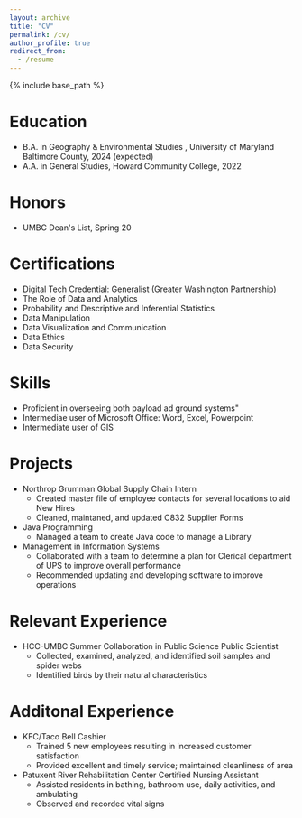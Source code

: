 ```yaml
---
layout: archive
title: "CV"
permalink: /cv/
author_profile: true
redirect_from:
  - /resume
---
```


{% include base_path %}

Education
======
* B.A. in Geography & Environmental Studies , University of Maryland Baltimore County, 2024 (expected)
* A.A. in General Studies, Howard Community College, 2022

Honors
======
* UMBC Dean's List, Spring 20

Certifications
======
* Digital Tech Credential: Generalist (Greater Washington Partnership)
* The Role of Data and Analytics
* Probability and Descriptive and Inferential Statistics
* Data Manipulation
* Data Visualization and Communication
* Data Ethics
* Data Security

Skills
======
* Proficient in overseeing both payload ad ground systems"
* Intermediae user of Microsoft Office: Word, Excel, Powerpoint
* Intermediate user of GIS

Projects
======
* Northrop Grumman
Global Supply Chain Intern
  * Created master file of employee contacts for several locations to aid New Hires
  * Cleaned, maintaned, and updated C832 Supplier Forms
* Java Programming
  * Managed a team to create Java code to manage a Library
* Management in Information Systems
  * Collaborated with a team to determine a plan for Clerical department of UPS to improve overall performance
  * Recommended updating and developing software to improve operations 

Relevant Experience
======
* HCC-UMBC Summer Collaboration in Public Science
Public Scientist
  * Collected, examined, analyzed, and identified soil samples and spider webs
  * Identified birds by their natural characteristics
 
Additonal Experience
======
* KFC/Taco Bell
Cashier
  * Trained 5 new employees resulting in increased customer satisfaction
  * Provided excellent and timely service; maintained cleanliness of area
* Patuxent River Rehabilitation Center
Certified Nursing Assistant
  * Assisted residents in bathing, bathroom use, daily activities, and ambulating
  * Observed and recorded vital signs
